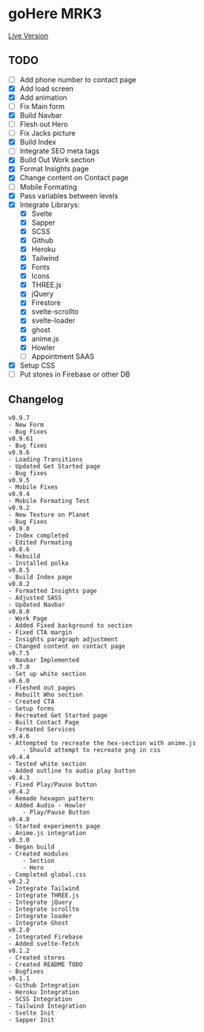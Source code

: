 # goHere MRK3

[Live Version](https://ghv3.herokuapp.com)

## TODO

-   [ ]  Add phone number to contact page
-   [x]  Add load screen
-   [x]  Add animation
-   [ ]  Fix Main form
-   [x]  Build Navbar
-   [ ] Flesh out Hero
-   [ ] Fix Jacks picture
-   [x] Build Index
-   [ ] Integrate SEO meta tags
-   [x] Build Out Work section
-   [x] Format Insights page
-   [x] Change content on Contact page
-   [ ]  Mobile Formating
-   [x] Pass variables between levels
-   [x] Integrate Librarys:
    -   [x] Svelte
    -   [x] Sapper
    -   [x] SCSS
    -   [x] Github
    -   [x] Heroku
    -   [x] Tailwind
    -   [x] Fonts
    -   [x] Icons
    -   [x] THREE.js
    -   [x] jQuery
    -   [x] Firestore
    -   [x] svelte-scrollto
    -   [x] svelte-loader
    -   [x] ghost
    -   [x] anime.js
    -   [x] Howler
    -   [ ] Appointment SAAS
-   [x] Setup CSS
-   [ ] Put stores in Firebase or other DB

## Changelog

```
v0.9.7
- New Form
- Bug Fixes
v0.9.61
- Bug fixes
v0.9.6
- Loading Transitions
- Updated Get Started page
- Bug fixes
v0.9.5
- Mobile Fixes
v0.9.4
- Mobile Formating Test
v0.9.2
- New Texture on Planet
- Bug Fixes
v0.9.0
- Index completed
- Edited Formating
v0.8.6
- Rebuild
- Installed polka
v0.8.5
- Build Index page
v0.8.2
- Formatted Insights page
- Adjusted SASS
- Updated Navbar
v0.8.0
- Work Page
- Added Fixed background to section
- Fixed CTA margin
- Insights paragraph adjustment
- Changed content on contact page
v0.7.5
- Navbar Implemented
v0.7.0
- Set up white section
v0.6.0
- Fleshed out pages
- Rebuilt Who section
- Created CTA
- Setup forms
- Recreated Get Started page
- Built Contact Page
- Formated Services
v0.4.6
- Attempted to recreate the hex-section with anime.js
    - Should attempt to recreate png in css
v0.4.4
- Tested white section
- Added outline to audio play button
v0.4.3
- Fixed Play/Pause button
v0.4.2
- Remade hexagon pattern
- Added Audio - Howler
    - Play/Pause Button
v0.4.0
- Started experiments page
- Anime.js integration
v0.3.0
- Began build
- Created modules
    - Section
    - Hero
- Completed global.css
v0.2.2
- Integrate Tailwind
- Integrate THREE.js
- Integrate jQuery
- Integrate scrollto
- Integrate loader
- Integrate Ghost
v0.2.0
- Integrated Firebase
- Added svelte-fetch
v0.1.2
- Created stores
- Created README TODO
- Bugfixes
v0.1.1
- Github Integration
- Heroku Integration
- SCSS Integration
- Tailwind Integration
- Svelte Init
- Sapper Init
```
